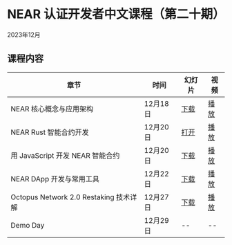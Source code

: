 # NEAR 认证开发者中文课程（第二十期）

2023年12月

## 课程内容

| 章节 | 时间 | 幻灯片 | 视频 | 
| ----- | ----- | ----- | ----- |
| NEAR 核心概念与应用架构 | 12月18日 | [下载](https://github.com/near-x/ncd-cn/raw/master/cohorts/ncd-cn-6/slides/NEAR%20%E8%AE%A4%E8%AF%81%E5%BC%80%E5%8F%91%E8%80%85%EF%BC%881%EF%BC%89%EF%BC%9ANEAR%20%E6%A0%B8%E5%BF%83%E6%A6%82%E5%BF%B5%E4%B8%8E%E5%BA%94%E7%94%A8%E6%9E%B6%E6%9E%84.pdf) | [播放](https://www.bilibili.com/video/BV1AT4y1S7ms/) |
| NEAR Rust 智能合约开发 | 12月20日 | [打开](https://shimo.im/presentation/NJkbW7V6XzcEv2AR/) | [播放](https://www.bilibili.com/video/BV1Jq4y1Y74z/) |
| 用 JavaScript 开发 NEAR 智能合约 | 12月20日 | [下载](https://github.com/near-x/ncd-cn/raw/master/cohorts/ncd-cn-8/slides/NEAR%20%E8%AE%A4%E8%AF%81%E5%BC%80%E5%8F%91%E8%80%85%EF%BC%8826%EF%BC%89%EF%BC%9A%20%E7%94%A8%20JavaScript%20%E5%BC%80%E5%8F%91%20NEAR%20%E6%99%BA%E8%83%BD%E5%90%88%E7%BA%A6.pdf) | [播放](https://www.bilibili.com/video/BV1wS4y1z7oT/) |
| NEAR DApp 开发与常用工具 | 12月22日 | [下载](https://github.com/near-x/ncd-cn/raw/master/cohorts/ncd-cn-1/slides/NEAR%20%E8%AE%A4%E8%AF%81%E5%BC%80%E5%8F%91%E8%80%85%EF%BC%883%EF%BC%89%EF%BC%9ANEAR%20DApp%20%E5%BC%80%E5%8F%91%E4%B8%8E%E5%B8%B8%E7%94%A8%E5%B7%A5%E5%85%B7.pdf) | [播放](https://www.bilibili.com/video/BV1vu411q7gp/) |
| Octopus Network 2.0 Restaking 技术详解 | 12月27日 | [下载](https://bit.ly/ncd-cn-octopus-network-restaking) | [播放](https://www.bilibili.com/video/BV1Up4y1d77S/) |
| Demo Day | 12月29日 | -- | -- |
